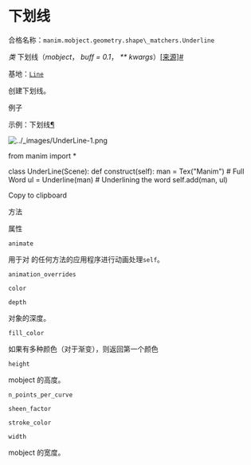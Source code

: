 # 下划线

合格名称：`manim.mobject.geometry.shape\_matchers.Underline`

_类_ 下划线（_mobject_， _buff = 0.1_， _\*\* kwargs_）[\[来源\]](../_modules/manim/mobject/geometry/shape_matchers.html#Underline)[#](#manim.mobject.geometry.shape_matchers.Underline "此定义的固定链接")

基地：[`Line`](manim.mobject.geometry.line.Line.html#manim.mobject.geometry.line.Line "manim.mobject.geometry.line.Line")

创建下划线。

例子

示例：下划线[¶](#underline)

![../_images/UnderLine-1.png](../_images/UnderLine-1.png)

from manim import \*

class UnderLine(Scene):
def construct(self):
man = Tex("Manim") \# Full Word
ul = Underline(man) \# Underlining the word
self.add(man, ul)

Copy to clipboard

方法

属性

`animate`

用于对 的任何方法的应用程序进行动画处理`self`。

`animation_overrides`

`color`

`depth`

对象的深度。

`fill_color`

如果有多种颜色（对于渐变），则返回第一个颜色

`height`

mobject 的高度。

`n_points_per_curve`

`sheen_factor`

`stroke_color`

`width`

mobject 的宽度。
